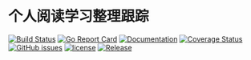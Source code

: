 # 个人阅读学习整理跟踪
[![Build Status](https://travis-ci.org/yangwenmai/reading.svg?branch=master)](https://travis-ci.org/yangwenmai/reading) [![Go Report Card](https://goreportcard.com/badge/github.com/yangwenmai/reading)](https://goreportcard.com/report/github.com/yangwenmai/reading)  [![Documentation](https://godoc.org/github.com/yangwenmai/reading?status.svg)](http://godoc.org/github.com/yangwenmai/reading) [![Coverage Status](https://coveralls.io/repos/github/yangwenmai/reading/badge.svg?branch=master)](https://coveralls.io/github/yangwenmai/reading?branch=master) [![GitHub issues](https://img.shields.io/github/issues/yangwenmai/reading.svg)](https://github.com/yangwenmai/reading/issues) [![license](https://img.shields.io/github/license/yangwenmai/reading.svg?maxAge=2592000)](https://github.com/yangwenmai/reading/LICENSE) [![Release](https://img.shields.io/github/release/yangwenmai/reading.svg?label=Release)](https://github.com/yangwenmai/reading/releases)

